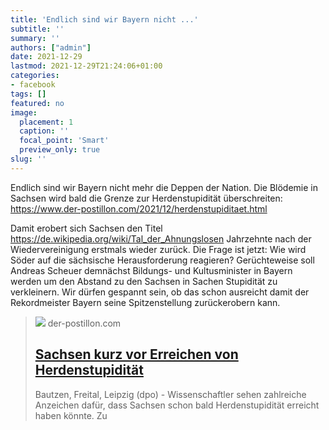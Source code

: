 ```yaml
---
title: 'Endlich sind wir Bayern nicht ...'
subtitle: ''
summary: ''
authors: ["admin"]
date: 2021-12-29
lastmod: 2021-12-29T21:24:06+01:00
categories:
- facebook
tags: []
featured: no
image:
  placement: 1
  caption: ''
  focal_point: 'Smart'
  preview_only: true
slug: ''
---
```

Endlich sind wir Bayern nicht mehr die Deppen der Nation. Die Blödemie in Sachsen wird bald die Grenze zur Herdenstupidität überschreiten: https://www.der-postillon.com/2021/12/herdenstupiditaet.html 

Damit erobert sich Sachsen den Titel https://de.wikipedia.org/wiki/Tal_der_Ahnungslosen
Jahrzehnte nach der Wiedervereinigung erstmals wieder zurück. Die Frage ist jetzt: Wie wird Söder auf die sächsische Herausforderung reagieren? Gerüchteweise soll Andreas Scheuer demnächst Bildungs- und Kultusminister in Bayern werden um den Abstand zu den Sachsen in Sachen Stupidität zu verkleinern.   Wir dürfen gespannt sein, ob das schon ausreicht damit der Rekordmeister Bayern seine Spitzenstellung zurückerobern kann.
> [![](https://blogger.googleusercontent.com/img/a/AVvXsEjdghVqTPxem3wKUnaeGGEu_vCn37JN_Oc9aS4Z1379W1n1vjHKFMhyBLjlUG1WrpjrFsb6lrTRUYzvoWHOxq1oED__xTDaLMYq-CP0iZKXLeG7Pi1x0mtivC03WSvHFlh33pFFxsxaHJfsIq_3jT7leylcYW9NzmeyyGtlR1Ujju6kIalrLb7X2HQRUQ=w1600)](https://www.der-postillon.com/2021/12/herdenstupiditaet.html)
> der-postillon.com
> ## [Sachsen kurz vor Erreichen von Herdenstupidität](https://www.der-postillon.com/2021/12/herdenstupiditaet.html)
>
>Bautzen, Freital, Leipzig (dpo) - Wissenschaftler sehen zahlreiche Anzeichen dafür, dass Sachsen schon bald Herdenstupidität erreicht haben könnte. Zu

